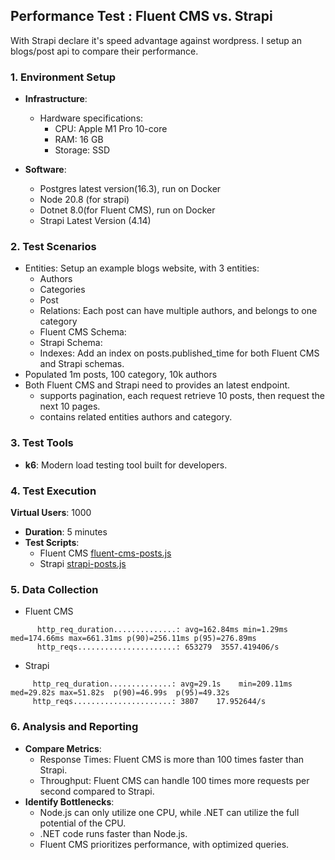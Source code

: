 ## Performance Test : Fluent CMS vs. Strapi

With Strapi declare it's speed advantage against wordpress. I setup 
an blogs/post api to compare their performance.

### 1. **Environment Setup**

- **Infrastructure**:
    - Hardware specifications:
        - CPU: Apple M1 Pro 10-core
        - RAM: 16 GB
        - Storage: SSD

- **Software**:
    - Postgres latest version(16.3), run on Docker
    - Node 20.8 (for strapi)
    - Dotnet 8.0(for Fluent CMS), run on Docker
    - Strapi Latest Version (4.14)

### 2. **Test Scenarios**
- Entities: Setup an example blogs website, with 3 entities:
  - Authors
  - Categories
  - Post 
  - Relations: Each post can have multiple authors, and belongs to one category
  - Fluent CMS Schema: 
  - Strapi Schema: 
  - Indexes: Add an index on posts.published_time for both Fluent CMS and Strapi schemas.
- Populated 1m posts, 100 category, 10k authors 
- Both Fluent CMS and Strapi need to provides an latest endpoint.
  - supports pagination, each request retrieve 10 posts, then request the next 10 pages.
  - contains related entities authors and category.

### 3. **Test Tools**
- **k6**: Modern load testing tool built for developers.
### 4. **Test Execution**
**Virtual Users**: 1000
- **Duration**: 5 minutes
- **Test Scripts**: 
  - Fluent CMS [fluent-cms-posts.js](..%2F..%2Fperformance_tests%2Ffluent-cms-posts.js)
  - Strapi [strapi-posts.js](..%2F..%2Fperformance_tests%2Fstrapi-posts.js)
### 5. **Data Collection**
- Fluent CMS
```
      http_req_duration..............: avg=162.84ms min=1.29ms  med=174.66ms max=661.31ms p(90)=256.11ms p(95)=276.89ms
      http_reqs......................: 653279  3557.419406/s
```
- Strapi 
```
     http_req_duration..............: avg=29.1s    min=209.11ms med=29.82s max=51.82s  p(90)=46.99s  p(95)=49.32s  
     http_reqs......................: 3807    17.952644/s
```
### 6. **Analysis and Reporting**

- **Compare Metrics**:
    - Response Times: Fluent CMS is more than 100 times faster than Strapi.
    - Throughput: Fluent CMS can handle 100 times more requests per second compared to Strapi.
- **Identify Bottlenecks**:
    - Node.js can only utilize one CPU, while .NET can utilize the full potential of the CPU.
    - .NET code runs faster than Node.js.
    - Fluent CMS prioritizes performance, with optimized queries.